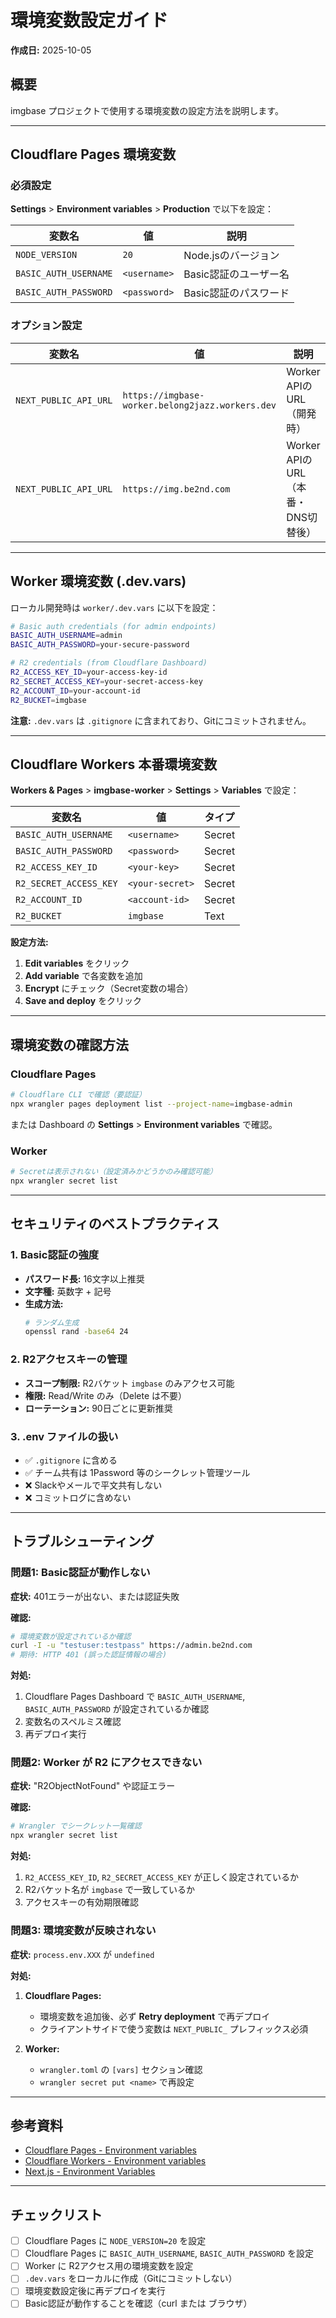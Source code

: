 # 環境変数設定ガイド

**作成日:** 2025-10-05

## 概要

imgbase プロジェクトで使用する環境変数の設定方法を説明します。

---

## Cloudflare Pages 環境変数

### 必須設定

**Settings** > **Environment variables** > **Production** で以下を設定：

| 変数名 | 値 | 説明 |
|--------|-----|------|
| `NODE_VERSION` | `20` | Node.jsのバージョン |
| `BASIC_AUTH_USERNAME` | `<username>` | Basic認証のユーザー名 |
| `BASIC_AUTH_PASSWORD` | `<password>` | Basic認証のパスワード |

### オプション設定

| 変数名 | 値 | 説明 |
|--------|-----|------|
| `NEXT_PUBLIC_API_URL` | `https://imgbase-worker.belong2jazz.workers.dev` | Worker APIのURL（開発時） |
| `NEXT_PUBLIC_API_URL` | `https://img.be2nd.com` | Worker APIのURL（本番・DNS切替後） |

---

## Worker 環境変数 (.dev.vars)

ローカル開発時は `worker/.dev.vars` に以下を設定：

```bash
# Basic auth credentials (for admin endpoints)
BASIC_AUTH_USERNAME=admin
BASIC_AUTH_PASSWORD=your-secure-password

# R2 credentials (from Cloudflare Dashboard)
R2_ACCESS_KEY_ID=your-access-key-id
R2_SECRET_ACCESS_KEY=your-secret-access-key
R2_ACCOUNT_ID=your-account-id
R2_BUCKET=imgbase
```

**注意:** `.dev.vars` は `.gitignore` に含まれており、Gitにコミットされません。

---

## Cloudflare Workers 本番環境変数

**Workers & Pages** > **imgbase-worker** > **Settings** > **Variables** で設定：

| 変数名 | 値 | タイプ |
|--------|-----|--------|
| `BASIC_AUTH_USERNAME` | `<username>` | Secret |
| `BASIC_AUTH_PASSWORD` | `<password>` | Secret |
| `R2_ACCESS_KEY_ID` | `<your-key>` | Secret |
| `R2_SECRET_ACCESS_KEY` | `<your-secret>` | Secret |
| `R2_ACCOUNT_ID` | `<account-id>` | Secret |
| `R2_BUCKET` | `imgbase` | Text |

**設定方法:**
1. **Edit variables** をクリック
2. **Add variable** で各変数を追加
3. **Encrypt** にチェック（Secret変数の場合）
4. **Save and deploy** をクリック

---

## 環境変数の確認方法

### Cloudflare Pages

```bash
# Cloudflare CLI で確認（要認証）
npx wrangler pages deployment list --project-name=imgbase-admin
```

または Dashboard の **Settings** > **Environment variables** で確認。

### Worker

```bash
# Secretは表示されない（設定済みかどうかのみ確認可能）
npx wrangler secret list
```

---

## セキュリティのベストプラクティス

### 1. Basic認証の強度

- **パスワード長:** 16文字以上推奨
- **文字種:** 英数字 + 記号
- **生成方法:**
  ```bash
  # ランダム生成
  openssl rand -base64 24
  ```

### 2. R2アクセスキーの管理

- **スコープ制限:** R2バケット `imgbase` のみアクセス可能
- **権限:** Read/Write のみ（Delete は不要）
- **ローテーション:** 90日ごとに更新推奨

### 3. .env ファイルの扱い

- ✅ `.gitignore` に含める
- ✅ チーム共有は 1Password 等のシークレット管理ツール
- ❌ Slackやメールで平文共有しない
- ❌ コミットログに含めない

---

## トラブルシューティング

### 問題1: Basic認証が動作しない

**症状:** 401エラーが出ない、または認証失敗

**確認:**
```bash
# 環境変数が設定されているか確認
curl -I -u "testuser:testpass" https://admin.be2nd.com
# 期待: HTTP 401 (誤った認証情報の場合)
```

**対処:**
1. Cloudflare Pages Dashboard で `BASIC_AUTH_USERNAME`, `BASIC_AUTH_PASSWORD` が設定されているか確認
2. 変数名のスペルミス確認
3. 再デプロイ実行

### 問題2: Worker が R2 にアクセスできない

**症状:** "R2ObjectNotFound" や認証エラー

**確認:**
```bash
# Wrangler でシークレット一覧確認
npx wrangler secret list
```

**対処:**
1. `R2_ACCESS_KEY_ID`, `R2_SECRET_ACCESS_KEY` が正しく設定されているか
2. R2バケット名が `imgbase` で一致しているか
3. アクセスキーの有効期限確認

### 問題3: 環境変数が反映されない

**症状:** `process.env.XXX` が `undefined`

**対処:**
1. **Cloudflare Pages:**
   - 環境変数を追加後、必ず **Retry deployment** で再デプロイ
   - クライアントサイドで使う変数は `NEXT_PUBLIC_` プレフィックス必須

2. **Worker:**
   - `wrangler.toml` の `[vars]` セクション確認
   - `wrangler secret put <name>` で再設定

---

## 参考資料

- [Cloudflare Pages - Environment variables](https://developers.cloudflare.com/pages/configuration/environment-variables/)
- [Cloudflare Workers - Environment variables](https://developers.cloudflare.com/workers/configuration/environment-variables/)
- [Next.js - Environment Variables](https://nextjs.org/docs/app/building-your-application/configuring/environment-variables)

---

## チェックリスト

- [ ] Cloudflare Pages に `NODE_VERSION=20` を設定
- [ ] Cloudflare Pages に `BASIC_AUTH_USERNAME`, `BASIC_AUTH_PASSWORD` を設定
- [ ] Worker に R2アクセス用の環境変数を設定
- [ ] `.dev.vars` をローカルに作成（Gitにコミットしない）
- [ ] 環境変数設定後に再デプロイを実行
- [ ] Basic認証が動作することを確認（curl または ブラウザ）
